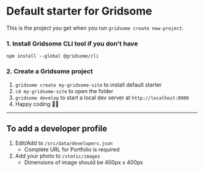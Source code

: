 # Default starter for Gridsome

This is the project you get when you run `gridsome create new-project`.

### 1. Install Gridsome CLI tool if you don't have

`npm install --global @gridsome/cli`

### 2. Create a Gridsome project

1. `gridsome create my-gridsome-site` to install default starter
2. `cd my-gridsome-site` to open the folder
3. `gridsome develop` to start a local dev server at `http://localhost:8080`
4. Happy coding 🎉🙌

---

## To add a developer profile

1. Edit/Add to `/src/data/developers.json`
   - Complete URL for Portfolio is required
2. Add your photo to `/static/images`
   - Dimensions of image should be 400px x 400px
